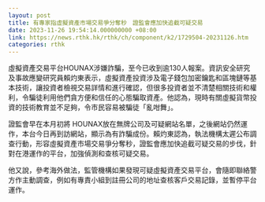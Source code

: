 ```yaml
---
layout: post
title: 有專家指虛擬資產市場交易爭分奪秒　證監會應加快追截可疑交易
date: 2023-11-26 19:54:14.000000000 +08:00
link: https://news.rthk.hk/rthk/ch/component/k2/1729504-20231126.htm
categories: rthk
---
```


虛擬資產交易平台HOUNAX涉嫌詐騙，至今已收到逾130人報案。資訊安全研究及事故應變研究員賴灼東表示，虛擬資產投資涉及電子錢包加密鑰匙和區塊鏈等基本技術，讓投資者檢視交易詳情和進行確認，但很多投資者並不清楚相關技術和權利，令騙徒利用他們貪方便和信任的心態騙取資產。他認為，現時有關虛擬貨幣投資的技術教育並不足夠，令市民容易被騙徒「亂咁舞」。

證監會早在本月初將 HOUNAX放在無牌公司及可疑網站名單，之後網站仍然運作，本台今日再到訪網站，顯示為有詐騙成份。賴灼東認為，執法機構太遲公布調查行動，形容虛擬資產市場交易爭分奪秒，證監會應加快追截可疑交易的步伐，針對在港運作的平台，加強偵測和查核可疑交易。

他又說，參考海外做法，監管機構如果發現可疑虛擬資產交易平台，會隨即聯絡警方作主動調查，例如有專責小組到註冊公司的地址查核客戶交易記錄，並暫停平台運作。
